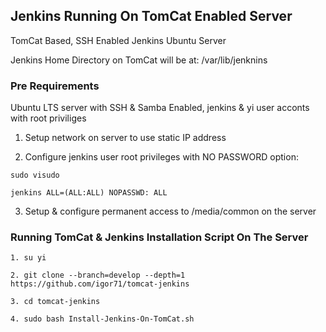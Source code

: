 ## Jenkins Running On TomCat Enabled Server

TomCat Based, SSH Enabled Jenkins Ubuntu Server

Jenkins Home Directory on TomCat will be at: /var/lib/jenknins

### Pre Requirements

Ubuntu LTS server with SSH & Samba Enabled, jenkins & yi user acconts with root priviliges

1. Setup network on server to use static IP address

2. Configure jenkins user root privileges with NO PASSWORD option:
```
sudo visudo

jenkins ALL=(ALL:ALL) NOPASSWD: ALL
```
3. Setup & configure permanent access to /media/common on the server

### Running TomCat & Jenkins Installation Script On The Server
```
1. su yi

2. git clone --branch=develop --depth=1 https://github.com/igor71/tomcat-jenkins

3. cd tomcat-jenkins

4. sudo bash Install-Jenkins-On-TomCat.sh
```
